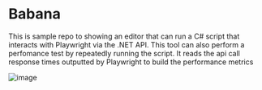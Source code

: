 # Babana
This is sample repo to showing an editor that can run a C# script that interacts with Playwright via the .NET API.  This tool can also perform a perfomance test by repeatedly running the script.  It reads the api call response times outputted by Playwright to build the performance metrics

![image](https://github.com/namigop/Babana/assets/1221711/ad64a550-e7c6-4190-ad6c-2788df9f78b0)
